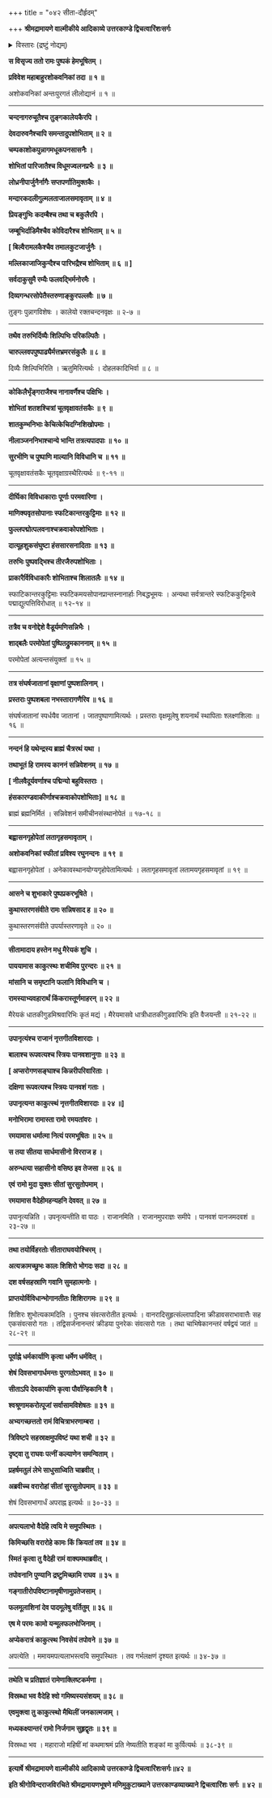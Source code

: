 +++
title = "०४२ सीता-दौर्हृदम्"

+++
**श्रीमद्रामायणे वाल्मीकीये आदिकाव्ये उत्तरकाण्डे द्विचत्वारिंशःसर्गः**

<details><summary>विस्तारः (द्रष्टुं नोद्यम्)</summary>

कदाचन सीतया सह क्रीडा-वनं गतेन रामेण  
तां प्रति गर्भिणीत्वादीप्सित-दौर्हृद-निवेदन-चोदने  
तया तं प्रति पुनर् एक-वारं गङ्गा-तीर-वर्ति--मुन्याश्रम-दिदृक्षा-निवेदने  
रामेण तां प्रति तत्-करण-प्रतिज्ञानम् ॥ १ ॥

</details>

**स विसृज्य ततो रामः पुष्पकं हेमभूषितम् ।**

**प्रविवेश महाबाहुरशोकवनिकां तदा ॥ १ ॥**

अशोकवनिकां अन्तःपुरगतं लीलोद्यानं ॥ १ ॥

****

**चन्दनागरुचूतैश्च तुङ्गकालेयकैरपि ।**

**देवदारुवनैश्चापि समन्तादुपशोभिताम् ॥ २ ॥**

**चम्पकाशोकपुन्नागमधूकपनसासनैः ।**

**शोभितां पारिजातैश्च विधूमज्वलनप्रभैः ॥ ३ ॥**

**लोध्रनीपार्जुनैर्नागैः सप्तपर्णातिमुक्तकैः ।**

**मन्दारकदलीगुल्मलताजालसमावृताम् ॥ ४ ॥**

**प्रियङ्गुभिः कदम्बैश्च तथा च बकुलैरपि ।**

**जम्बूभिर्दाडिमैश्चैव कोविदारैश्च शोभिताम् ॥ ५ ॥**

**\[ बिल्वैरामलकैश्चैव तमालकुटजार्जुनैः ।**

**मल्लिकाजाजिकुन्दैश्च पारिभद्रैश्च शोभिताम् ॥ ६ ॥ \]**

**सर्वदाकुसुमै रम्यैः फलवद्भिर्मनोरमैः ।**

**दिव्यगन्धरसोपेतैस्तरुणाङ्कुरपल्लवैः ॥ ७ ॥**

तुङ्गः पुन्नागविशेषः । कालेयो रक्तचन्दनवृक्षः ॥ २-७ ॥

****

**तथैव तरुभिर्दिव्यैः शिल्पिभिः परिकल्पितैः ।**

**चारुल्लवपपुष्पाढ्यैर्मत्तभ्रमरसंकुलैः ॥ ८ ॥**

दिव्यैः शिल्पिभिरिति । ऋतुमिरित्यर्थः । दोहलकादिभिर्वा ॥ ८ ॥

****

**कोकिलैर्भृंङ्गराजैश्च नानावर्णैश्च पक्षिभिः ।**

**शोभितां शतशश्चित्रां चूतवृक्षावतंसकैः ॥ ९ ॥**

**शातकुम्भनिभाः केचित्केचिदग्निशिखोपमाः ।**

**नीलाञ्जननिभाश्चान्ये भान्ति तत्रत्यपादपाः ॥ १० ॥**

**सुरभीणि च पुष्पाणि माल्यानि विविधानि च ॥ ११ ॥**

चूतवृक्षावतंसकैः चूतवृक्षाग्रस्थैरित्यर्थः ॥ ९-११ ॥

****

**दीर्घिका विविधाकाराः पूर्णाः परमवारिणा ।**

**माणिक्यवृतसोपानाः स्फटिकान्तरकुट्टिमाः ॥ १२ ॥**

**फुल्लपद्मोत्पलवनाश्चक्रवाकोपशोभिताः ।**

**दात्यूहशुकसंघुष्टा हंससारसनादिताः ॥ १३ ॥**

**तरुभिः पुष्पवद्भिश्च तीरजैरुपशोभिताः ।**

**प्राकारैर्विविधाकारैः शोभिताश्च शिलातलैः ॥ १४ ॥**

स्फाटिकान्तरकुट्टिमाः स्फटिकमयसोपानप्रान्तस्नानार्हाः निबद्धभूमयः । अन्यथा सर्वत्रान्तरे स्फटिककुट्टिमत्वे पद्माद्युत्पत्तिविरोधात् ॥ १२-१४ ॥

****

**तत्रैव च वनोद्देशे वैडूर्यमणिसन्निभैः ।**

**शाद्बलैः परमोपेतां पुष्पितद्रुमकाननाम् ॥ १५ ॥**

परमोपेतां अत्यन्तसंयुक्तां ॥ १५ ॥

****

**तत्र संघर्षजातानां वृक्षाणां पुष्पशालिनाम् ।**

**प्रस्तराः पुष्पशबला नभस्तारागणैरिव ॥ १६ ॥**

संघर्षजातानां स्पर्धयैव जातानां । जातपुष्पाणामित्यर्थः । प्रस्तराः वृक्षमूलेषु शयनार्थं स्थापिताः श्लक्ष्णशिलाः ॥ १६ ॥

****

**नन्दनं हि यथेन्द्रस्य ब्राह्मं चैत्ररथं यथा ।**

**तथाभूतं हि रामस्य काननं सन्निवेशनम् ॥ १७ ॥**

**\[ नीलवैदूर्यवर्णाश्च पद्मिन्यो बहुविस्तराः ।**

**हंसकारण्डवाकीर्णाश्चक्रवाकोपशोभिताः\] ॥ १८ ॥**

ब्राह्मं ब्रह्मनिर्मितं । सन्निवेशनं समीचीनसंस्थानोपेतं ॥ १७-१८ ॥

****

**बह्वासनगृहोपेतां लतागृहसमावृताम् ।**

**अशोकवनिकां स्फीतां प्रविश्य रघुनन्दनः ॥ १९ ॥**

बह्वासनगृहोपेतां । अनेकावस्थानयोग्यगृहोपेतामित्यर्थः । लतागृहसमावृतां लतामयगृहसमावृतां ॥ १९ ॥

****

**आसने च शुभाकारे पुष्पप्रकरभूषिते ।**

**कुथास्तरणसंवीते रामः सन्निषसाद ह ॥ २० ॥**

कुथास्तरणसंवीते उपर्यास्तरणावृते ॥ २० ॥

****

**सीतामादाय हस्तेन मधु मैरेयकं शुचि ।**

**पाययामास काकुत्स्थः शचीमिव पुरन्दरः ॥ २१ ॥**

**मांसानि च समृष्टानि फलानि विविधानि च ।**

**रामस्याभ्यवहारार्थं किंकरास्तूर्णमाहरन् ॥ २२ ॥**

मैरेयकं धातकीगुडमिश्रवारिभिः कृतं मद्यं । मैरेयमासवे धात्रीधातकीगुडवारिभिः इति वैजयन्ती ॥ २१-२२ ॥

****

**उपानृत्यंश्च राजानं नृत्तगीतविशारदाः ।**

**बालाश्च रूपवत्यश्च स्त्रियः पानवशानुगाः ॥ २३ ॥**

**\[ अप्सरोगणसङ्घाश्च किन्नरीपरिवारिताः ।**

**दक्षिणा रूपवत्यश्च स्त्रियः पानवशं गताः ।**

**उपानृत्यन्त काकुत्स्थं नृत्तगीतविशारदाः ॥ २४ ॥\]**

**मनोभिरामा रामास्ता रामो रमयतांवरः ।**

**रमयामास धर्मात्मा नित्यं परमभूषितः ॥ २५ ॥**

**स तया सीतया सार्धमासीनो विरराज ह ।**

**अरुन्धत्या सहासीनो वसिष्ठ इव तेजसा ॥ २६ ॥**

**एवं रामो मुदा युक्तः सीतां सुरसुतोपमाम् ।**

**रमयामास वैदेहीमहन्यहनि देववत् ॥ २७ ॥**

उपानृत्यन्निति । उपनृत्यन्तीति वा पाठः । राजानमिति । राजानमुपराज्ञः समीपे । पानवशं पानजमदवशं ॥ २३-२७ ॥

****

**तथा तयोर्विहरतोः सीताराघवयोश्चिरम् ।**

**अत्यक्रामच्छुभः कालः शिशिरो भोगदः सदा ॥ २८ ॥**

**दश वर्षसहस्राणि गवानि सुमहात्मनोः ।**

**प्राप्तयोर्विविधान्भोगानतीतः शिशिरागमः ॥ २९ ॥**

शिशिरः शुभोत्यकामदिति । पुनश्च संवत्सरोतीत इत्यर्थः । वानरादिसुहृत्संल्लापादिना क्रीडावसराभावात्तैः सह एकसंवत्सरो गतः । तद्विसर्जनानन्तरं क्रीडया पुनरेकः संवत्सरो गतः । तथा चाभिषेकानन्तरं वर्षद्वयं जातं ॥ २८-२९ ॥

****

**पूर्वाह्ने धर्मकार्याणि कृत्वा धर्मेण धर्मवित् ।**

**शेषं दिवसभागार्धमन्तः पुरगतोऽभवत् ॥ ३० ॥**

**सीताऽपि देवकार्याणि कृत्वा पौर्वान्हिकानि वै ।**

**श्वश्रूणामकरोत्पूजां सर्वासामविशेषतः ॥ ३१ ॥**

**अभ्यगच्छत्ततो रामं विचित्राभरणाम्बरा ।**

**त्रिविष्टपे सहस्राक्षमुपविष्टं यथा शची ॥ ३२ ॥**

**दृष्ट्वा तु राघवः पत्नीं कल्याणेन समन्विताम् ।**

**प्रहर्षमतुलं लेभे साधुसाध्विति चाब्रवीत् ।**

**अब्रवीच्च वरारोहां सीतां सुरसुतोपमाम् ॥ ३३ ॥**

शेषं दिवसभागार्धं अपराह्न इत्यर्थः ॥ ३०-३३ ॥

****

**अपत्यलाभो वैदेहि त्वयि मे समुपस्थितः ।**

**किमिच्छसि वरारोहे कामः किं क्रियतां तव ॥ ३४ ॥**

**स्मितं कृत्वा तु वैदेही रामं वाक्यमथाब्रवीत् ।**

**तपोवनानि पुण्यानि द्रष्टुमिच्छामि राघव ॥ ३५ ॥**

**गङ्गातीरोपविष्टानामृषीणामुग्रतेजसाम् ।**

**फलमूलाशिनां देव पादमूलेषु वर्तितुम् ॥ ३६ ॥**

**एष मे परमः कामो यन्मूलफलभोजिनाम् ।**

**अप्येकरात्रं काकुत्स्थ निवसेयं तपोवने ॥ ३७ ॥**

अपत्येति । ममायमपत्यलाभस्त्वयि समुपस्थितः । तव गर्भलक्षणं दृश्यत इत्यर्थः ॥ ३४-३७ ॥

****

**तथेति च प्रतिज्ञातं रामेणाक्लिष्टकर्मणा ।**

**विस्रब्धा भव वैदेहि श्वो गमिष्यस्यसंशयम् ॥ ३८ ॥**

**एवमुक्त्वा तु काकुत्स्थो मैथिलीं जनकात्मजाम् ।**

**मध्यकक्ष्यान्तरं रामो निर्जगाम सुहृद्वृतः ॥ ३९ ॥**

विस्रब्धा भव । महाराजो महिषीं मां कथमाश्रमं प्रति नेष्यतीति शङ्कां मा कुर्वित्यर्थः ॥ ३८-३९ ॥

****

**इत्यार्षे श्रीमद्रामायणे वाल्मीकीये आदिकाव्ये उत्तरकाण्डे द्विचत्वारिंशःसर्गः॥४२ ॥**

**इति श्रीगोविन्दराजविरचिते श्रीमद्रामायणभूषणे मणिमुकुटाख्याने उत्तरकाण्डव्याख्याने द्विचत्वारिंशः सर्गः ॥ ४२ ॥**
